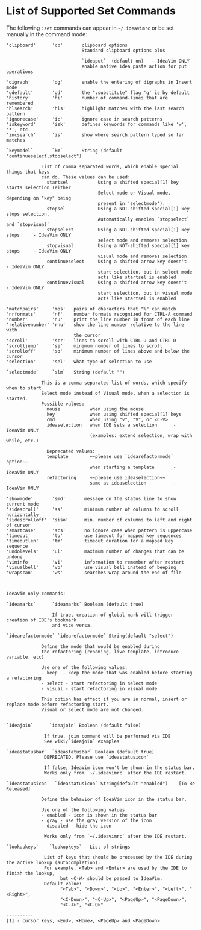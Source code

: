 List of Supported Set Commands
==============================

The following `:set` commands can appear in `~/.ideavimrc` or be set manually in the command mode:

    'clipboard'      'cb'       clipboard options
                                Standard clipboard options plus 
                                
                                `ideaput`  (default on)   - IdeaVim ONLY
                                enable native idea paste action for put operations
    
    'digraph'        'dg'       enable the entering of digraphs in Insert mode
    'gdefault'       'gd'       the ":substitute" flag 'g' is by default
    'history'        'hi'       number of command-lines that are remembered
    'hlsearch'       'hls'      highlight matches with the last search pattern
    'ignorecase'     'ic'       ignore case in search patterns
    'iskeyword'      'isk'      defines keywords for commands like 'w', '*', etc.
    'incsearch'      'is'       show where search pattern typed so far matches
    
    `keymodel`       `km`       String (default "continueselect,stopselect")

                 List of comma separated words, which enable special things that keys
                 can do. These values can be used:
                   startsel           Using a shifted special[1] key starts selection (either
                                      Select mode or Visual mode, depending on "key" being
                                      present in 'selectmode').
                   stopsel            Using a NOT-shifted special[1] key stops selection.
                                      Automatically enables `stopselect` and `stopvisual`
                   stopselect         Using a NOT-shifted special[1] key stops     - IdeaVim ONLY
                                      select mode and removes selection.
                   stopvisual         Using a NOT-shifted special[1] key stops     - IdeaVim ONLY
                                      visual mode and removes selection.
                   continueselect     Using a shifted arrow key doesn't       - IdeaVim ONLY
                                      start selection, but in select mode
                                      acts like startsel is enabled
                   continuevisual     Using a shifted arrow key doesn't       - IdeaVim ONLY
                                      start selection, but in visual mode
                                      acts like startsel is enabled
    
    'matchpairs'     'mps'   pairs of characters that "%" can match
    'nrformats'      'nf'    number formats recognized for CTRL-A command
    'number'         'nu'    print the line number in front of each line
    'relativenumber' 'rnu'   show the line number relative to the line with
                             the cursor
    'scroll'         'scr'   lines to scroll with CTRL-U and CTRL-D
    'scrolljump'     'sj'    minimum number of lines to scroll
    'scrolloff'      'so'    minimum number of lines above and below the cursor
    'selection'      'sel'   what type of selection to use

    `selectmode`     `slm`   String (default "")

                 This is a comma-separated list of words, which specify when to start
                 Select mode instead of Visual mode, when a selection is started.
                 Possible values:
                   mouse           when using the mouse
                   key             when using shifted special[1] keys
                   cmd             when using "v", "V", or <C-V>
                   ideaselection   when IDE sets a selection      - IdeaVim ONLY
                                   (examples: extend selection, wrap with while, etc.)

                   Deprecated values:
                   template        ~~please use `idearefactormode` option~~
                                   when starting a template       - IdeaVim ONLY
                   refactoring     ~~please use ideaselection~~
                                   same as ideaselection          - IdeaVim ONLY

    'showmode'       'smd'       message on the status line to show current mode
    'sidescroll'     'ss'        minimum number of columns to scroll horizontally
    'sidescrolloff'  'siso'      min. number of columns to left and right of cursor
    'smartcase'      'scs'       no ignore case when pattern is uppercase
    'timeout'        'to'        use timeout for mapped key sequences
    'timeoutlen'     'tm'        timeout duration for a mapped key sequence
    'undolevels'     'ul'        maximum number of changes that can be undone
    'viminfo'        'vi'        information to remember after restart
    'visualbell'     'vb'        use visual bell instead of beeping
    'wrapscan'       'ws'        searches wrap around the end of file
    
    
    
    IdeaVim only commands:

    `ideamarks`      `ideamarks` Boolean (default true)
    
                     If true, creation of global mark will trigger creation of IDE's bookmark
                     and vice versa.
                     
    `idearefactormode` `idearefactormode` String(default "select")
    
                 Define the mode that would be enabled during
                 the refactoring (renaming, live template, introduce variable, etc)
                 
                 Use one of the following values:
                 - keep  - keep the mode that was enabled before starting a refactoring
                 - select - start refactoring in select mode
                 - visual - start refactoring in visual mode
                 
                 This option has effect if you are in normal, insert or replace mode before refactoring start.
                 Visual or select mode are not changed.
    
    
    `ideajoin`      `ideajoin` Boolean (default false)
    
                  If true, join command will be performed via IDE
                  See wiki/`ideajoin` examples

    `ideastatusbar`  `ideastatusbar` Boolean (default true)
                  DEPRECATED. Please use `ideastatusicon`
    
                  If false, IdeaVim icon won't be shown in the status bar.
                  Works only from `~/.ideavimrc` after the IDE restart.
                  
    `ideastatusicon`  `ideastatusicon` String(default "enabled")    [To Be Released]
    
                 Define the behavior of IdeaVim icon in the status bar.
                 
                 Use one of the following values:
                 - enabled - icon is shown in the status bar
                 - gray - use the gray version of the icon
                 - disabled - hide the icon
                 
                  Works only from `~/.ideavimrc` after the IDE restart.
                  
    `lookupkeys`    `lookupkeys`   List of strings
    
                  List of keys that should be processed by the IDE during the active lookup (autocompletion).
                  For example, <Tab> and <Enter> are used by the IDE to finish the lookup,
                        but <C-W> should be passed to IdeaVim.
                  Default value: 
                        "<Tab>", "<Down>", "<Up>", "<Enter>", "<Left>", "<Right>",
                        "<C-Down>", "<C-Up>", "<PageUp>", "<PageDown>",
                        "<C-J>", "<C-Q>"

    ----------
    [1] - cursor keys, <End>, <Home>, <PageUp> and <PageDown>
